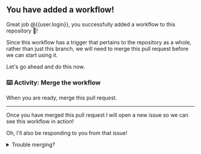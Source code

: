 ## You have added a workflow!

Great job @{{user.login}}, you successfully added a workflow to this repository 🎉!

Since this workflow has a trigger that pertains to the repository as a whole, rather than just this branch, we will need to merge this pull request before we can start using it.

Let's go ahead and do this now.

### :keyboard: Activity: Merge the workflow

When you are ready, merge this pull request.

---

Once you have merged this pull request I will open a new issue so we can see this workflow in action!

Oh, I'll also be responding to you from that issue!

<details><summary>Trouble merging?</summary>Try refreshing the page!</details>
